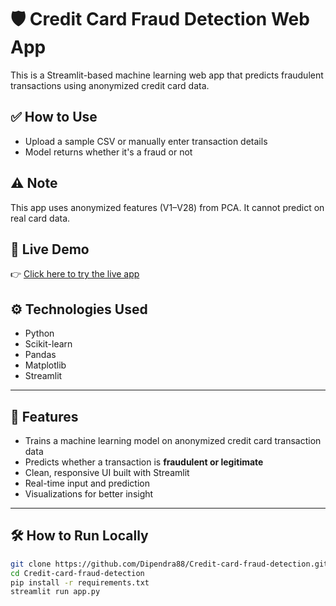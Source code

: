 # 🛡️ Credit Card Fraud Detection Web App

This is a Streamlit-based machine learning web app that predicts fraudulent transactions using anonymized credit card data.

## ✅ How to Use

- Upload a sample CSV or manually enter transaction details
- Model returns whether it's a fraud or not

## ⚠️ Note

This app uses anonymized features (V1–V28) from PCA. It cannot predict on real card data.

## 🔗 Live Demo

👉 [Click here to try the live app](https://credit-card-fraud-detection-jeshmrr8faebczecwcxgzg.streamlit.app/)

## ⚙️ Technologies Used

- Python
- Scikit-learn
- Pandas
- Matplotlib
- Streamlit

---

## 🚀 Features

- Trains a machine learning model on anonymized credit card transaction data
- Predicts whether a transaction is **fraudulent or legitimate**
- Clean, responsive UI built with Streamlit
- Real-time input and prediction
- Visualizations for better insight

---

## 🛠 How to Run Locally

```bash
git clone https://github.com/Dipendra88/Credit-card-fraud-detection.git
cd Credit-card-fraud-detection
pip install -r requirements.txt
streamlit run app.py
